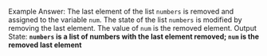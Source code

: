 Example Answer:
The last element of the list `numbers` is removed and assigned to the variable `num`. The state of the list `numbers` is modified by removing the last element. The value of `num` is the removed element. 
Output State: **`numbers` is a list of numbers with the last element removed; `num` is the removed last element**